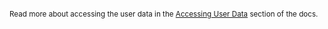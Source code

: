 <small>

Read more about accessing the user data in the [Accessing User Data](/auth/entities/entities.md#accessing-the-auth-fields) section of the docs.

</small>

<!-- This snippet is used in all of the individual auth provider docs. -->
